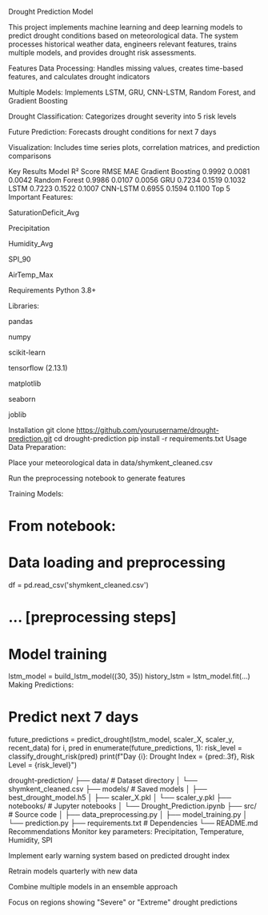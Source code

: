 Drought Prediction Model


This project implements machine learning and deep learning models to predict drought conditions based on meteorological data. The system processes historical weather data, engineers relevant features, trains multiple models, and provides drought risk assessments.

Features
Data Processing: Handles missing values, creates time-based features, and calculates drought indicators

Multiple Models: Implements LSTM, GRU, CNN-LSTM, Random Forest, and Gradient Boosting

Drought Classification: Categorizes drought severity into 5 risk levels

Future Prediction: Forecasts drought conditions for next 7 days

Visualization: Includes time series plots, correlation matrices, and prediction comparisons

Key Results
Model	R² Score	RMSE	MAE
Gradient Boosting	0.9992	0.0081	0.0042
Random Forest	0.9986	0.0107	0.0056
GRU	0.7234	0.1519	0.1032
LSTM	0.7223	0.1522	0.1007
CNN-LSTM	0.6955	0.1594	0.1100
Top 5 Important Features:

SaturationDeficit_Avg

Precipitation

Humidity_Avg

SPI_90

AirTemp_Max

Requirements
Python 3.8+

Libraries:

pandas

numpy

scikit-learn

tensorflow (2.13.1)

matplotlib

seaborn

joblib

Installation
git clone https://github.com/yourusername/drought-prediction.git
cd drought-prediction
pip install -r requirements.txt
Usage
Data Preparation:

Place your meteorological data in data/shymkent_cleaned.csv

Run the preprocessing notebook to generate features

Training Models:
# From notebook:
# Data loading and preprocessing
df = pd.read_csv('shymkent_cleaned.csv')
# ... [preprocessing steps]

# Model training
lstm_model = build_lstm_model((30, 35))
history_lstm = lstm_model.fit(...)
Making Predictions:
# Predict next 7 days
future_predictions = predict_drought(lstm_model, scaler_X, scaler_y, recent_data)
for i, pred in enumerate(future_predictions, 1):
    risk_level = classify_drought_risk(pred)
    print(f"Day {i}: Drought Index = {pred:.3f}, Risk Level = {risk_level}")

drought-prediction/
├── data/                   # Dataset directory
│   └── shymkent_cleaned.csv
├── models/                 # Saved models
│   ├── best_drought_model.h5
│   ├── scaler_X.pkl
│   └── scaler_y.pkl
├── notebooks/              # Jupyter notebooks
│   └── Drought_Prediction.ipynb
├── src/                    # Source code
│   ├── data_preprocessing.py
│   ├── model_training.py
│   └── prediction.py
├── requirements.txt        # Dependencies
└── README.md
Recommendations
Monitor key parameters: Precipitation, Temperature, Humidity, SPI

Implement early warning system based on predicted drought index

Retrain models quarterly with new data

Combine multiple models in an ensemble approach

Focus on regions showing "Severe" or "Extreme" drought predictions
